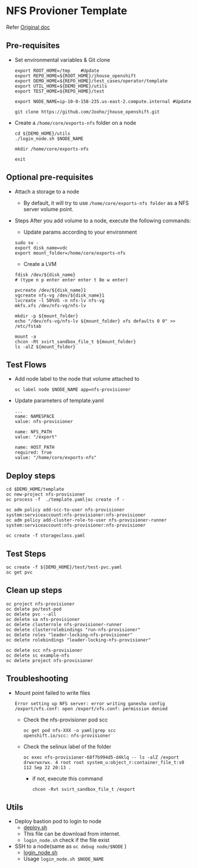 # NFS Provioner Template

Refer [Original doc](https://github.com/Jooho/openshift-first-touch/blob/master/docs/storage/nfs/nfs-provisioner.md)

## Pre-requisites



- Set environmental variables & Git clone
  ```
  export ROOT_HOME=/tmp    #Update
  export REPO_HOME=${ROOT_HOME}/jhouse_openshift    
  export DEMO_HOME=${REPO_HOME}/test_cases/operator/template
  export UTIL_HOME=${DEMO_HOME}/utils    
  export TEST_HOME=${REPO_HOME}/test

  export NODE_NAME=ip-10-0-158-235.us-east-2.compute.internal #Update
  
  git clone https://github.com/Jooho/jhouse_openshift.git 

  ```

- Create a `/home/core/exports-nfs` folder on a node
  ~~~
  cd ${DEMO_HOME}/utils
  ./login_node.sh $NODE_NAME

  mkdir /home/core/exports-nfs
  
  exit
  ~~~


## Optional pre-requisites
- Attach a storage to a node
  - By default, it will try to use `/home/core/exports-nfs folder` as a NFS server volume point.
  
- Steps
  After you add volume to a node, execute the following commands:
  - Update params according to your environment
  ~~~
  sudo su -
  export disk_name=vdc
  export mount_folder=/home/core/exports-nfs
  ~~~

  - Create a LVM
  ~~~
  fdisk /dev/${disk_name} 
  # (type n p enter enter enter t 8e w enter)

  pvcreate /dev/${disk_name}1
  vgcreate nfs-vg /dev/${disk_name}1
  lvcreate -l 50%VG -n nfs-lv nfs-vg
  mkfs.xfs /dev/nfs-vg/nfs-lv

  mkdir -p ${mount_folder}
  echo "/dev/nfs-vg/nfs-lv ${mount_folder} xfs defaults 0 0" >> /etc/fstab

  mount -a
  chcon -Rt svirt_sandbox_file_t ${mount_folder}
  ls -alZ ${mount_folder}

  ~~~

## Test Flows
- Add node label to the node that volume attached to
  ~~~ 
  oc label node $NODE_NAME app=nfs-provisioner
  ~~~

- Update parameters of template.yaml
  ~~~
  ...
  name: NAMESPACE
  value: nfs-provisioner

  name: NFS_PATH
  value: "/export"

  name: HOST_PATH
  required: true
  value: "/home/core/exports-nfs"
  ~~~

## Deploy steps
  ~~~
  cd $DEMO_HOME/template
  oc new-project nfs-provisioner
  oc process -f  ./template.yaml|oc create -f -

  oc adm policy add-scc-to-user nfs-provisioner system:serviceaccount:nfs-provisioner:nfs-provisioner
  oc adm policy add-cluster-role-to-user nfs-provisioner-runner system:serviceaccount:nfs-provisioner:nfs-provisioner

  oc create -f storageclass.yaml
  ~~~

## Test Steps
  ~~~
  oc create -f ${DEMO_HOME}/test/test-pvc.yaml
  oc get pvc
  ~~~


## Clean up steps
  ~~~
  oc project nfs-provisioner
  oc delete po/test-pod
  oc delete pvc --all
  oc delete sa nfs-provisioner
  oc delete clusterrole nfs-provisioner-runner
  oc delete clusterrolebindings "run-nfs-provisioner"
  oc delete roles "leader-locking-nfs-provisioner"
  oc delete rolebindings "leader-locking-nfs-provisioner"

  oc delete scc nfs-provisioner
  oc delete sc example-nfs
  oc delete project nfs-provisioner 
  ~~~

## Troubleshooting
  - Mount point failed to write files
    ~~~
    Error setting up NFS server: error writing ganesha config /export/vfs.conf: open /export/vfs.conf: permission denied
    ~~~
    - Check the nfs-provisioner pod scc
      ~~~
      oc get pod nfs-XXX -o yaml|grep scc
      openshift.io/scc: nfs-provisioner
      ~~~ 
  
    - Check the selinux label of the folder
      ~~~
      oc exec nfs-provisioner-68f7b994d5-d4klq -- ls -alZ /export
      drwxrwxrwx. 4 root root system_u:object_r:container_file_t:s0         112 Sep 22 20:13 .
      ~~~
      - if not, execute this command
        ~~~
        chcon -Rvt svirt_sandbox_file_t /export
        ~~~


## Utils
- Deploy bastion pod to login to node 
  - [deploy.sh](./utils/deploy.sh)
  - This file can be download from internet.
  - `login_node.sh` check if the file exist
- SSH to a node(same as `oc debug node/$NODE` )
  - [login_node.sh](./utils/login_node.sh)
  - Usage `login_node.sh $NODE_NAME`
